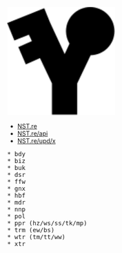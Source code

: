 <img height="250" width="250" src="https://raw.githubusercontent.com/mntn-dev/NST/master/_/_/nst.svg?sanitize=true" alt="NST"/>


* <a href="https://nst.re/" target="_blank">NST.re</a>
* <a href="https://nst.re/api" target="_blank">NST.re/api</a>
* <a href="https://nst.re/upd/x" target="_blank">NST.re/upd/x</a>


<pre>
* bdy
* biz
* buk
* dsr
* ffw
* gnx
* hbf
* mdr
* nnp
* pol
* ppr (hz/ws/ss/tk/mp)
* trm (ew/bs)
* wtr (tm/tt/ww)
* xtr
</pre>
